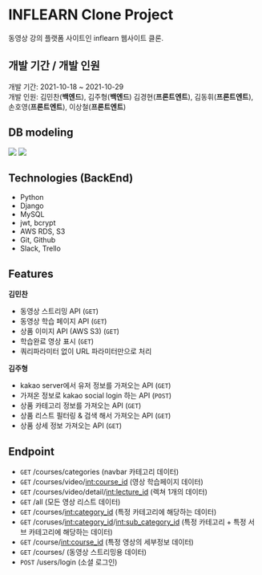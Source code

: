 
# INFLEARN Clone Project
  동영상 강의 플랫폼 사이트인 inflearn 웹사이트 클론.

## 개발 기간 / 개발 인원
  개발 기간: 2021-10-18 ~ 2021-10-29
  <br>
  개발 인원: 김민찬(**백엔드**), 김주형(**백엔드**)
  김경현(**프론트엔트**), 김동휘(**프론트엔트**), 손호영(**프론트엔트**), 이상철(**프론트엔트**)
  
## DB modeling

<img src="https://postfiles.pstatic.net/MjAyMTEwMzBfMjc2/MDAxNjM1NTc1MTkzNTcx.MhGhVuEczWb8Q1jw1yjCDhchxGWykIcc5vzxcjUpMcQg.MfxufIrupy7msmjW8aOgZbU3BKQXyKU4JfDsKwNYHiYg.PNG.km0192/%EC%8A%A4%ED%81%AC%EB%A6%B0%EC%83%B7_2021-10-30_%EC%98%A4%ED%9B%84_3.26.30.png?type=w966">
<img src="https://postfiles.pstatic.net/MjAyMTEwMzBfMjI3/MDAxNjM1NTc1MTY3NjQ1.kFDsH5jkFVmLGvWiSki1bMlv3RihqbWtHW6PXd6jlG4g.c0SknOUPm50BuP5wchYQkO4-rOJctJtwNUufdSt0010g.PNG.km0192/%EC%8A%A4%ED%81%AC%EB%A6%B0%EC%83%B7_2021-10-30_%EC%98%A4%ED%9B%84_3.26.02.png?type=w966">


## Technologies (BackEnd)
* Python
* Django
* MySQL
* jwt, bcrypt
* AWS RDS, S3
* Git, Github
* Slack, Trello

## Features
**김민찬**
* 동영상 스트리밍 API (``GET``)
* 동영상 학습 페이지 API (``GET``)
* 상품 이미지 API (AWS S3) (``GET``)
* 학습완료 영상 표시 (``GET``)
* 쿼리파라미터 없이 URL 파라미터만으로 처리


**김주형**
* kakao server에서 유저 정보를 가져오는 API (``GET``)
* 가져온 정보로 kakao social login 하는 API (``POST``)
* 상품 카테고리 정보를 가져오는 API (``GET``)
* 상품 리스트 필터링 & 검색 해서 가져오는 API (``GET``)
* 상품 상세 정보 가져오는 API (``GET``)


## Endpoint
* ``GET`` /courses/categories (navbar 카테고리 데이터)
* ``GET`` /courses/video/<int:course_id> (영상 학습페이지 데이터)
* ``GET`` /courses/video/detail/<int:lecture_id> (렉쳐 1개의 데이터)
* ``GET`` /all (모든 영상 리스트 데이터)
* ``GET`` /courses/<int:category_id> (특정 카테고리에 해당하는 데이터)
* ``GET`` /coruses/<int:category_id>/<int:sub_category_id> (특정 카테고리 + 특정 서브 카테고리에 해당하는 데이터)
* ``GET`` /course/<int:course_id> (특정 영상의 세부정보 데이터)
* ``GET`` /courses/<path> (동영상 스트리밍용 데이터)
* ``POST`` /users/login (소셜 로그인)
